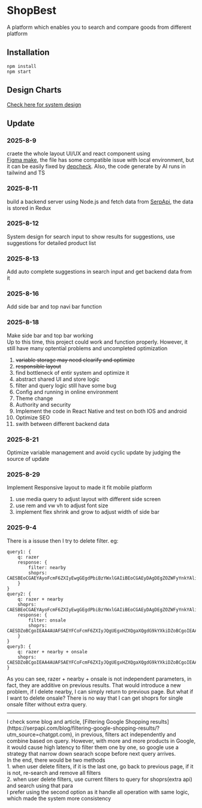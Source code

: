 # ShopBest  
A platform which enables you to search and compare goods from different platform

## Installation  
```
npm install
npm start
```

## Design Charts
[Check here for system design](https://lucid.app/lucidchart/58692dfa-5e67-418c-a747-cf526e485fa1/edit?view_items=fLWLGEIqqNfy&invitationId=inv_db6c898e-58eb-4afe-9006-f640e96ffad4)

## Update
### 2025-8-9
craete the whole layout UI/UX and react component using<br>
[Figma make](https://www.figma.com/make/b7TPhDSmWBc1zlZmMk8BMe/Untitled?node-id=0-4&t=V1aVwm6pnx9EWs1n-0), the file has some compatible issue with local environment, but it can be easily fixed by [depcheck](https://www.npmjs.com/package/depcheck). Also, the code generate by AI runs in tailwind and TS
### 2025-8-11
build a backend server using Node.js and fetch data from [SerpApi](https://serpapi.com/), the data is stored in Redux<br>
### 2025-8-12
System design for search input to show results for suggestions, use suggestions for detailed product list<br>
### 2025-8-13
Add auto complete suggestions in search input and get backend data from it<br>
### 2025-8-16
Add side bar and top navi bar function<br>
### 2025-8-18
Make side bar and top bar working<br>
Up to this time, this project could work and function properly. However, it still have many optential problems and uncompleted optimization
1. ~~variable storage may need clearify and optimize<br>~~
2. ~~responsible layout<br>~~
3. find bottleneck of entir system and optimize it<br>
4. abstract shared UI and store logic<br>
5. filter and query logic still have some bug<br>
6. Config and running in online environment<br>
7. Theme change<br>
8. Authority and security<br>
9. Implement the code in React Native and test on both IOS and android<br>
10. Optimize SEO<br>
11. swith between different backend data<br>
### 2025-8-21
Optimize variable management and avoid cyclic update by judging the source of update<br>
### 2025-8-29
Implement Responsive layout to made it fit mobile platform<br>
1. use media query to adjust layout with different side screen<br>
2. use rem and vw vh to adjust font size<br>
3. implement flex shrink and grow to adjust width of side bar<br>
### 2025-9-4
There is a issuse then I try to delete filter. eg:
```
query1: {
    q: razer
    response: {
        filter: nearby
        shoprs: CAESBEoCGAEYAyoFcmF6ZXIyEwgGEgdPbiBzYWxlGAIiBEoCGAEyDAgDEgZOZWFyYnkYAliLtSBgAg
    }
} 
query2: {
    q: razer + nearby
    shoprs: CAESBEoCGAEYAyoFcmF6ZXIyEwgGEgdPbiBzYWxlGAIiBEoCGAEyDAgDEgZOZWFyYnkYAliLtSBgAg
    response: {
        filter: onsale
        shoprs: CAESDZoBCgoIEAA4AUAFSAEYFCoFcmF6ZXIyJQgUEgxHZXQgaXQgdG9kYXkiDZoBCgoIEAA4AUAFSAEqBBABGAFgAg
    }
} 
query3: {
    q: razer + nearby + onsale
    shoprs: CAESDZoBCgoIEAA4AUAFSAEYFCoFcmF6ZXIyJQgUEgxHZXQgaXQgdG9kYXkiDZoBCgoIEAA4AUAFSAEqBBABGAFgAg
} 
```
As you can see, razer + nearby + onsale is not independent parameters, in fact, they are additive on previous results. That would introduce a new problem, if I delete nearby, I can simply return to previous page. But what if I want to delete onsale? There is no way that I can get shoprs for single onsale filter without extra query.<br>
<hr>
I check some blog and article, [Filtering Google Shopping results](https://serpapi.com/blog/filtering-google-shopping-results/?utm_source=chatgpt.com), in previous, filters act independently and combine based on query. However, with more and more products in Google, it would cause high latency to filter them one by one, so google use a strategy that narrow down searach scope before next query arrives.<br>
In the end, there would be two methods<br>
1. when user delete filters, if it is the last one, go back to previous page, if it is not, re-search and remove all filters<br>
2. when user delete filters, use current filters to query for shoprs(extra api) and search using that para<br>
I prefer using the second option as it handle all operation with same logic, which made the system more consistency<br>